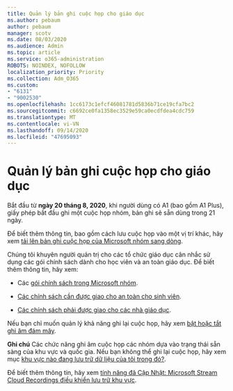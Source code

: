 ```yaml
---
title: Quản lý bản ghi cuộc họp cho giáo dục
ms.author: pebaum
author: pebaum
manager: scotv
ms.date: 08/03/2020
ms.audience: Admin
ms.topic: article
ms.service: o365-administration
ROBOTS: NOINDEX, NOFOLLOW
localization_priority: Priority
ms.collection: Adm_O365
ms.custom:
- "6131"
- "9002530"
ms.openlocfilehash: 1cc6173c1efcf46081781d5836b71ce19cfa7bc2
ms.sourcegitcommit: c6692ce0fa1358ec3529e59ca0ecdfdea4cdc759
ms.translationtype: MT
ms.contentlocale: vi-VN
ms.lasthandoff: 09/14/2020
ms.locfileid: "47695093"
---
```

# <a name="manage-meeting-recordings-for-education"></a>Quản lý bản ghi cuộc họp cho giáo dục

Bắt đầu từ  **ngày 20 tháng 8, 2020**, khi người dùng có A1 (bao gồm A1 Plus), giấy phép bắt đầu ghi một cuộc họp nhóm, bản ghi sẽ sẵn dùng trong 21 ngày.

Để biết thêm thông tin, bao gồm cách lưu cuộc họp vào một vị trí khác, hãy xem [tải lên bản ghi cuộc họp của Microsoft nhóm sang dòng](https://docs.microsoft.com/stream/portal-upload-teams-meeting-recording).

Chúng tôi khuyên người quản trị cho các tổ chức giáo dục cân nhắc sử dụng các gói chính sách dành cho học viên và an toàn giáo dục. Để biết thêm thông tin, hãy xem:

- Các [gói chính sách trong Microsoft nhóm](https://docs.microsoft.com/microsoftteams/policy-packages-edu#policy-packages-in-microsoft-teams).  
    
- [Các chính sách cần được giao cho an toàn cho sinh viên](https://docs.microsoft.com/microsoftteams/policy-packages-edu#policies-that-should-be-assigned-for-student-safety).

- [Các chính sách phải được giao cho các nhà giáo dục](https://docs.microsoft.com/microsoftteams/policy-packages-edu#policies-that-should-be-assigned-for-educators).

Nếu bạn chỉ muốn quản lý khả năng ghi lại cuộc họp, hãy xem [bật hoặc tắt ghi âm đám mây](https://docs.microsoft.com/microsoftteams/cloud-recording#turn-on-or-turn-off-cloud-recording).  

**Ghi chú** Các chức năng ghi âm cuộc họp các nhóm dựa vào trạng thái sẵn sàng của khu vực và quốc gia. Nếu bạn không thể ghi lại cuộc họp, hãy xem mục [khu vực nào đang lưu trữ dữ liệu của tôi trong đó?](https://docs.microsoft.com/stream/faq#which-regions-does-microsoft-stream-host-my-data-in). 

Để biết thêm thông tin, hãy xem [tính năng đã Cập Nhật: Microsoft Stream Cloud Recordings điều khiển lưu trữ khu vực](https://admin.microsoft.com/AdminPortal/Home#/MessageCenter?id=MC214327).